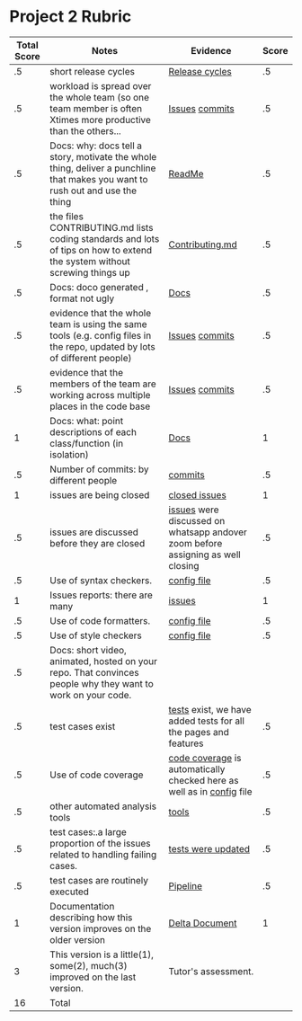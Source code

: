 # Project 2 Rubric
|Total Score|Notes| Evidence|Score|
|-----|---------|------|-----|
|.5| short release cycles|[Release cycles]( https://github.com/ShreeSub/CmyPlot/releases)|.5|
|.5| workload is spread over the whole team (so one team member is often Xtimes more productive than the others...|[Issues](https://github.com/ShreeSub/CmyPlot/issues) [commits](https://github.com/ShreeSub/CmyPlot/graphs/contributors)|.5|
|.5|Docs: why: docs tell a story, motivate the whole thing, deliver a punchline that makes you want to rush out and use the thing |[ReadMe](https://github.com/ShreeSub/CmyPlot#readme) |.5|
|.5|the files CONTRIBUTING.md lists coding standards and lots of tips on how to extend the system without screwing things up  |[Contributing.md](https://github.com/ShreeSub/CmyPlot/blob/main/CONTRIBUTING.md) |.5|
|.5|Docs: doco generated , format not ugly  |[Docs](https://shreesub.github.io/CmyPlot/index.html)|.5|
|.5|evidence that the whole team is using the same tools (e.g. config files in the repo, updated by lots of different people) |[Issues](https://github.com/ShreeSub/CmyPlot/issues) [commits](https://github.com/ShreeSub/CmyPlot/graphs/contributors)|.5|
|.5|evidence that the members of the team are working across multiple places in the code base |[Issues](https://github.com/ShreeSub/CmyPlot/issues) [commits](https://github.com/ShreeSub/CmyPlot/graphs/contributors)|.5|
|1|Docs: what: point descriptions of each class/function (in isolation)  |[Docs](http://localhost:63342/CmyPlot/docs/_modules/index.html)|1|
|.5|Number of commits: by different people  | [commits](https://github.com/ShreeSub/CmyPlot/graphs/contributors)|.5|
|1|issues are being closed | [closed issues](https://github.com/ShreeSub/CmyPlot/issues?q=is%3Aissue+is%3Aclosed)|1|
|.5|issues are discussed before they are closed | [issues](https://github.com/ShreeSub/CmyPlot/issues/3) were discussed on whatsapp andover zoom before assigning as well closing|.5|
|.5|Use of syntax checkers. | [config file](https://github.com/ShreeSub/CmyPlot/blob/main/.github/workflows/python-app.yml)|.5|
|1|Issues reports: there are many  |[issues](https://github.com/ShreeSub/CmyPlot/issues)|1|
|.5|Use of code formatters. |[config file](https://github.com/ShreeSub/CmyPlot/blob/main/.github/workflows/python-app.yml)|.5|
|.5|Use of style checkers | [config file](https://github.com/ShreeSub/CmyPlot/blob/main/.github/workflows/python-app.yml)|.5|
|.5|Docs: short video, animated, hosted on your repo. That convinces people why they want to work on your code. | |
|.5|test cases exist  | [tests](https://github.com/ShreeSub/CmyPlot/tree/main/tests) exist, we have added tests for all the pages and features|.5|
|.5|Use of code coverage  | [code coverage](https://codecov.io/gh/ShreeSub/CmyPlot) is automatically checked here as well as in [config](https://github.com/ShreeSub/CmyPlot/blob/main/.github/workflows/python-app.yml) file|.5|
|.5|other automated analysis tools  | [tools](https://codecov.io/gh/ShreeSub/CmyPlot)|.5|
|.5|test cases:.a large proportion of the issues related to handling failing cases. | [tests were updated](https://github.com/ShreeSub/CmyPlot/commit/1360a5f02baa5412c768d925ff001fda75e7b28b)|.5|
|.5|test cases are routinely executed |[Pipeline](https://github.com/ShreeSub/CmyPlot/actions)|.5|
|1|Documentation describing how this version improves on the older version|[Delta Document](https://github.com/ShreeSub/CmyPlot/blob/main/Phase%202%20docs/deltadocument.md#new-features-and-enhancements-)|1| 
|3|This version is a little(1), some(2), much(3) improved on the last version.|Tutor's assessment.| 
|16| Total|
